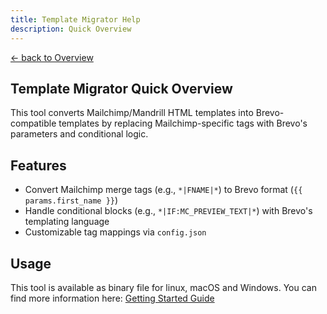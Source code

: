 ```yaml
---
title: Template Migrator Help
description: Quick Overview
---
```


[&larr; back to Overview](/templatemigrator)

## Template Migrator Quick Overview
This tool converts Mailchimp/Mandrill HTML templates into Brevo-compatible templates by replacing Mailchimp-specific tags with Brevo's parameters and conditional logic.

## Features

- Convert Mailchimp merge tags (e.g., `*|FNAME|*`) to Brevo format (`{{ params.first_name }}`)
- Handle conditional blocks (e.g., `*|IF:MC_PREVIEW_TEXT|*`) with Brevo's templating language
- Customizable tag mappings via `config.json`

## Usage
This tool is available as binary file for linux, macOS and Windows. You can find more information here:
[Getting Started Guide](getting-started.md)
